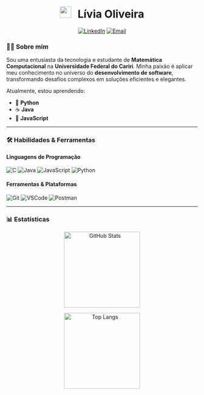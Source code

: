 <h1 align="center">
  <img src="https://media.giphy.com/media/hvRJCLFzcasrR4ia7z/giphy.gif" width="30px" style="margin-right: 10px;">
  Lívia Oliveira
</h1>

<div align="center">
  
[![LinkedIn](https://img.shields.io/static/v1?message=LinkedIn&logo=linkedin&label=&color=0077B5&logoColor=white&labelColor=&style=for-the-badge&height=25)](https://www.linkedin.com/in/ana-livia-oliveiraa)
[![Email](https://img.shields.io/static/v1?message=Email&logo=gmail&label=&color=D14836&logoColor=white&labelColor=&style=for-the-badge&height=25)](mailto:liviaolive100@gmail.com)

</div>



### 👩‍💻 Sobre mim
Sou uma entusiasta da tecnologia e estudante de **Matemática Computacional** na **Universidade Federal do Cariri**. Minha paixão é aplicar meu conhecimento no universo do **desenvolvimento de software**, transformando desafios complexos em soluções eficientes e elegantes.

Atualmente, estou aprendendo:

-   🐍 **Python**
-   ☕ **Java**
-   📜 **JavaScript**
---

### 🛠️ Habilidades & Ferramentas
#### Linguagens de Programação
<div align="left">
  <img src="https://img.shields.io/badge/C-A8B9CC?style=for-the-badge&logo=c&logoColor=white" alt="C"/>
  <img src="https://img.shields.io/badge/Java-ED8B00?style=for-the-badge&logo=openjdk&logoColor=white" alt="Java"/>
  <img src="https://img.shields.io/badge/JavaScript-F7DF1E?style=for-the-badge&logo=javascript&logoColor=black" alt="JavaScript"/>
  <img src="https://img.shields.io/badge/Python-3776AB?style=for-the-badge&logo=python&logoColor=white" alt="Python"/>
</div>

#### Ferramentas & Plataformas
<div align="left">
  <img src="https://img.shields.io/badge/Git-F05032?style=for-the-badge&logo=git&logoColor=white" alt="Git"/>
  <img src="https://img.shields.io/badge/VSCode-0078d7?style=for-the-badge&logo=visual%20studio%20code&logoColor=white" alt="VSCode"/>
  <img src="https://img.shields.io/badge/Postman-FF6C37?style=for-the-badge&logo=postman&logoColor=white" alt="Postman"/>
</div>

---
### 📊 Estatísticas
<p align="center">
  <img 
    alt="GitHub Stats" 
    height="200" 
    src="https://github-readme-stats.vercel.app/api?username=LiviaOlive&show_icons=true&theme=tokyonight&locale=pt-br" 
  />
</p>

<p align="center">
  <img 
    alt="Top Langs"
    height="200"
    src="https://github-readme-stats.vercel.app/api/top-langs/?username=LiviaOlive&theme=tokyonight&layout=compact&custom_title=Tecnologias&langs_count=9" 
  />
</p>



